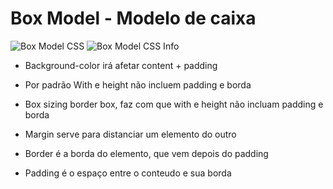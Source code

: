 # Box Model - Modelo de caixa

![Box Model CSS](https://media.gcflearnfree.org/content/5ef2084faaf0ac46dc9c10be_06_23_2020/box_model.png)
![Box Model CSS Info](https://pbs.twimg.com/media/EdIoJ0CXoAA3scd.jpg)

- Background-color irá afetar content + padding
- Por padrão With e height não incluem padding e borda
- Box sizing border box, faz com que with e height não incluam padding e borda

- Margin serve para distanciar um elemento do outro
- Border é a borda do elemento, que vem depois do padding
- Padding é o espaço entre o conteudo e sua borda